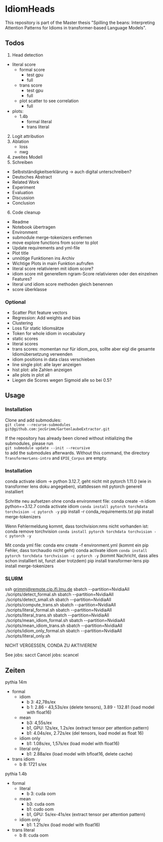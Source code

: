 # IdiomHeads
This repository is part of the Master thesis "Spilling the beans: Interpreting Attention Patterns for Idioms in transformer-based Language Models".

## Todos
1. Head detection
- literal score
    - formal score
        - test gpu
        - full
    - trans score
        - test gpu
        - full
    - plot scatter to see correlation
        - full
- plots: 
    - 1.4b
        - formal literal
        - trans literal
2. Logit attribution
3. Ablation
    - loss
    - nwg
4. zweites Modell
5. Schreiben
- Selbstständigkeitserklärung -> auch digital unterschreiben?
- Deutsches Abstract
- Related Work
- Experiment
- Evaluation
- Discussion
- Conclusion
6. Code cleanup
- Readme
- Notebook übertragen
- Environment
- submodule merge-tokenizers entfernen
- move explore functions from scorer to plot 
- Update requirements and yml-file
- Plot title
- unnötige Funktionen ins Archiv
- Wichtige Plots in main Funktion aufrufen
- literal score relativieren mit idiom score?
- idiom score mit generellem ngram-Score relativieren oder den einzelnen Features?
- literal und idiom score methoden gleich benennen
- score überklasse

### Optional
- Scatter Plot feature vectors
- Regression: Add weights and bias
- Clustering
- Loss für static Idiomsätze
- Token for whole idiom in vocabulary
- static scores
- literal scores
- trans scores: momentan nur für idiom_pos, sollte aber eigl die gesamte Idiomübersetzung verwenden
- idiom positions in data class verschieben
- line single plot: alle layer anzeigen
- hist plot: alle Zahlen anzeigen
- alle plots in plot all
- Liegen die Scores wegen Sigmoid alle so bei 0.5?


## Usage
### Installation
Clone and add submodules:<br> 
`git clone --recurse-submodules git@github.com:jecGrimm/GartenlaubeExtractor.git`

If the repository has already been cloned without initializing the submodules, please run <br>
`git submodule update --init --recursive` <br>
to add the submodules afterwards. Without this command, the directory `TransformerLens-intro` and `EPIE_Corpus` are empty.

### Installation
conda activate idiom -> python 3.12.7, geht nicht mit pytorch 1.11.0 (wie in transformer lens doku angegeben), stattdessen mit pytorch generell installiert

Schritte neu aufsetzen ohne conda environment file:
conda create -n idiom python==3.12.7
conda activate idiom
`conda install pytorch torchdata torchvision -c pytorch -y`
pip install -r conda_requirements.txt
pip install merge-tokenizers

Wenn Fehlermeldung kommt, dass torchvision:nms nicht vorhanden ist: 
conda remove torchvision
`conda install pytorch torchdata torchvision -c pytorch -y`

Mit conda yml file: 
conda env create -f environment.yml (kommt ein pip Fehler, dass torchaudio nicht geht)
conda activate idiom
`conda install pytorch torchdata torchvision -c pytorch -y` (kommt Nachricht, dass alles schon installiert ist, funzt aber trotzdem)
pip install transformer-lens
pip install merge-tokenizers

### SLURM
ssh grimmj@remote.cip.ifi.lmu.de
sbatch --partition=NvidiaAll ./scripts/detect_formal.sh
sbatch --partition=NvidiaAll ./scripts/detect_small.sh
sbatch --partition=NvidiaAll ./scripts/compute_trans.sh
sbatch --partition=NvidiaAll ./scripts/literal_formal.sh
sbatch --partition=NvidiaAll ./scripts/literal_trans.sh
sbatch --partition=NvidiaAll ./scripts/mean_idiom_formal.sh
sbatch --partition=NvidiaAll ./scripts/mean_idiom_trans.sh
sbatch --partition=NvidiaAll ./scripts/idiom_only_formal.sh
sbatch --partition=NvidiaAll ./scripts/literal_only.sh

NICHT VERGESSEN, CONDA ZU AKTIVIEREN!

See jobs: sacct
Cancel jobs: scancel <jobnumber>

## Zeiten
pythia 14m 
- formal 
    - idiom 
        - b 3: 42,78s/ex
        - b 1: 2.86 - 43,53s/ex (delete tensors), 3.89 - 132.81 (load model with float16)
    - mean
        - b3: 4,55s/ex
        - b1, GPU: 12s/ex, 1.2s/ex (extract tensor per attention pattern)
        - b1: 4.04s/ex, 2.72s/ex (del tensors, load model as float 16)
    - idiom only
        - b1: 1.08s/ex, 1,57s/ex (load model with float16)
    - literal only
        - b1: 2.88a/ex (load model with bfloat16, delete cache)
- trans idiom
    - b 8: 1721 s/ex

pythia 1.4b
- formal 
    - literal
        - b 3: cuda oom 
    - mean
        - b3: cuda oom
        - b1: cudo oom
        - b1, GPU: 5s/ex-41s/ex (extract tensor per attention pattern)
    - idiom only
        - b1: 1.21s/ex (load model with float16)
- trans literal
    - b 8: cuda oom

